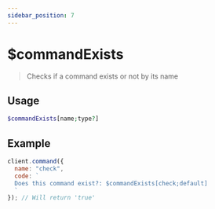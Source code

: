 ```yaml
---
sidebar_position: 7
---
```

# $commandExists

> Checks if a command exists or not by its name

## Usage

```php
$commandExists[name;type?]
```

## Example

```js
client.command({
  name: "check",
  code: `
  Does this command exist?: $commandExists[check;default]
  `
}); // Will return 'true'
```
